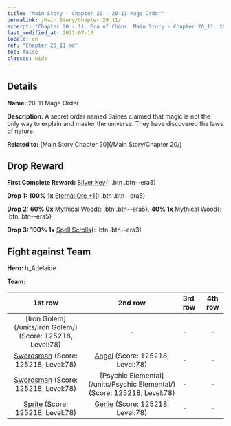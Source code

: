```yaml
---
title: "Main Story - Chapter 20 - 20-11 Mage Order"
permalink: /Main Story/Chapter 20_11/
excerpt: "Chapter 20 - 11. Era of Chaos  Main Story - Chapter 20_11. 20-11 Mage Order"
last_modified_at: 2021-07-13
locale: en
ref: "Chapter 20_11.md"
toc: false
classes: wide
---
```


## Details

 **Name:** 20-11 Mage Order

 **Description:** A secret order named Saines claimed that magic is not the only way to explain and master the universe. They have discovered the laws of nature.

 **Related to:** [Main Story Chapter 20](/Main Story/Chapter 20/)

## Drop Reward

 **First Complete Reward:** [Silver Key](/Items/con_693/){: .btn .btn--era3}

 **Drop 1:** **100% 1x** [Eternal Ore +1](/Items/mat_68/){: .btn .btn--era5}

 **Drop 2:** **60% 0x** [Mythical Wood](/Items/mat_62/){: .btn .btn--era5}, **40% 1x** [Mythical Wood](/Items/mat_62/){: .btn .btn--era5}

 **Drop 3:** **100% 1x** [Spell Scrolls](/Items/con_694/){: .btn .btn--era3}


## Fight against Team
 **Hero:** h_Adelaide

 **Team:**


  | 1st row | 2nd row | 3rd row | 4th row |
  |:----:|:----:|:----|:----:|
  | [Iron Golem](/units/Iron Golem/) (Score: 125218, Level:78)  | - | - | - |
  | [Swordsman](/units/Swordsman/) (Score: 125218, Level:78)  | [Angel](/units/Angel/) (Score: 125218, Level:78)  | - | - |
  | [Swordsman](/units/Swordsman/) (Score: 125218, Level:78)  | [Psychic Elemental](/units/Psychic Elemental/) (Score: 125218, Level:78)  | - | - |
  | [Sprite](/units/Sprite/) (Score: 125218, Level:78)  | [Genie](/units/Genie/) (Score: 125218, Level:78)  | - | - |


